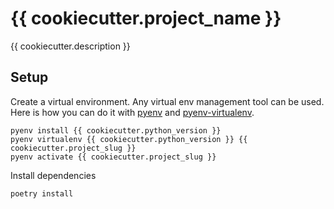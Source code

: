 # {{ cookiecutter.project_name }}

{{ cookiecutter.description }}

## Setup

Create a virtual environment. Any virtual env management tool can be used. Here is how you can do it with [pyenv](https://github.com/pyenv/pyenv) and [pyenv-virtualenv](https://github.com/pyenv/pyenv-virtualenv).

```
pyenv install {{ cookiecutter.python_version }}
pyenv virtualenv {{ cookiecutter.python_version }} {{ cookiecutter.project_slug }}
pyenv activate {{ cookiecutter.project_slug }}
```

Install dependencies
```
poetry install
```
